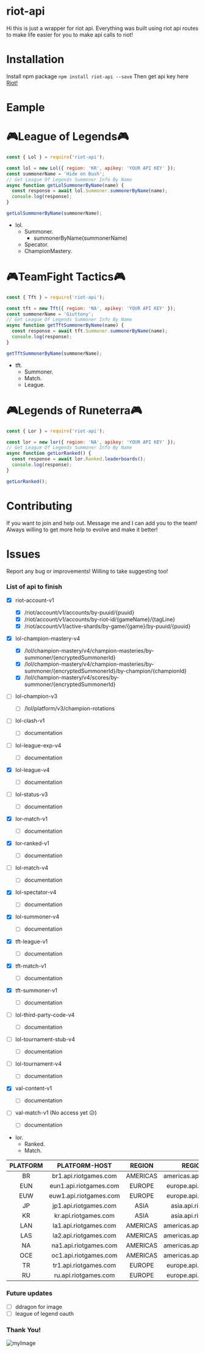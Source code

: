 # riot-api

Hi this is just a wrapper for riot api. Everything was built using riot api routes to make life easier for you to make api calls to riot!

# Installation

Install npm package
`npm install riot-api --save`
Then get api key here [Riot!](https://developer.riotgames.com/)

# Eample

# **🎮League of Legends🎮**

```javascript
const { Lol } = require('riot-api');

const lol = new Lol({ region: 'KR', apikey: 'YOUR API KEY' });
const summonerName = 'Hide on Bush';
// Get League Of Legends Summoner Info By Name
async function getLolSummonerByName(name) {
  const response = await lol.Summoner.summonerByName(name);
  console.log(response);
}

getLolSummonerByName(summonerName);
```

- lol.
  - Summoner.
    - summonerByName(summonerName)
  - Specator.
  - ChampionMastery.

# **🎮TeamFight Tactics🎮**

```javascript
const { Tft } = require('riot-api');

const tft = new Tft({ region: 'NA', apikey: 'YOUR API KEY' });
const summonerName = 'Giuttony';
// Get League Of Legends Summoner Info By Name
async function getTftSummonerByName(name) {
  const response = await tft.Summoner.summonerByName(name);
  console.log(response);
}

getTftSummonerByName(summonerName);
```

- tft.
  - Summoner.
  - Match.
  - League.

# **🎮Legends of Runeterra🎮**

```javascript
const { Lor } = require('riot-api');

const lor = new lor({ region: 'NA', apikey: 'YOUR API KEY' });
// Get League Of Legends Summoner Info By Name
async function getLorRanked() {
  const response = await lor.Ranked.leaderboards();
  console.log(response);
}

getLorRanked();
```

# Contributing

If you want to join and help out. Message me and I can add you to the team! Always willing to get more help to evolve and make it better!

# Issues

Report any bug or improvements! Willing to take suggesting too!

### List of api to finish

- [x] riot-account-v1
  - [x] /riot/account/v1/accounts/by-puuid/{puuid}
  - [x] /riot/account/v1/accounts/by-riot-id/{gameName}/{tagLine}
  - [x] /riot/account/v1/active-shards/by-game/{game}/by-puuid/{puuid}
- [x] lol-champion-mastery-v4
  - [x] /lol/champion-mastery/v4/champion-masteries/by-summoner/{encryptedSummonerId}
  - [x] /lol/champion-mastery/v4/champion-masteries/by-summoner/{encryptedSummonerId}/by-champion/{championId}
  - [x] /lol/champion-mastery/v4/scores/by-summoner/{encryptedSummonerId}
- [ ] lol-champion-v3
  - [ ] /lol/platform/v3/champion-rotations
- [ ] lol-clash-v1
  - [ ] documentation
- [ ] lol-league-exp-v4
  - [ ] documentation
- [x] lol-league-v4
  - [ ] documentation
- [ ] lol-status-v3
  - [ ] documentation
- [x] lor-match-v1
  - [ ] documentation
- [x] lor-ranked-v1
  - [ ] documentation
- [ ] lol-match-v4
  - [ ] documentation
- [x] lol-spectator-v4
  - [ ] documentation
- [x] lol-summoner-v4
  - [ ] documentation
- [x] tft-league-v1
  - [ ] documentation
- [x] tft-match-v1
  - [ ] documentation
- [x] tft-summoner-v1
  - [ ] documentation
- [ ] lol-third-party-code-v4
  - [ ] documentation
- [ ] lol-tournament-stub-v4
  - [ ] documentation
- [ ] lol-tournament-v4
  - [ ] documentation
- [x] val-content-v1
  - [ ] documentation
- [ ] val-match-v1 (No access yet :disappointed_relieved:)

  - [ ] documentation

- lor.
  - Ranked.
  - Match.

| PLATFORM |     PLATFORM-HOST      |  REGION  |        REGION-HOST         |
| :------: | :--------------------: | :------: | :------------------------: |
|    BR    | br1.api.riotgames.com  | AMERICAS | americas.api.riotgames.com |
|   EUN    | eun1.api.riotgames.com |  EUROPE  |  europe.api.riotgames.com  |
|   EUW    | euw1.api.riotgames.com |  EUROPE  |  europe.api.riotgames.com  |
|    JP    | jp1.api.riotgames.com  |   ASIA   |   asia.api.riotgames.com   |
|    KR    |  kr.api.riotgames.com  |   ASIA   |   asia.api.riotgames.com   |
|   LAN    | la1.api.riotgames.com  | AMERICAS | americas.api.riotgames.com |
|   LAS    | la2.api.riotgames.com  | AMERICAS | americas.api.riotgames.com |
|    NA    | na1.api.riotgames.com  | AMERICAS | americas.api.riotgames.com |
|   OCE    | oc1.api.riotgames.com  | AMERICAS | americas.api.riotgames.com |
|    TR    | tr1.api.riotgames.com  |  EUROPE  |  europe.api.riotgames.com  |
|    RU    |  ru.api.riotgames.com  |  EUROPE  |  europe.api.riotgames.com  |

### Future updates

- [ ] ddragon for image
- [ ] league of legend oauth

### Thank You!

![myImage](https://media.giphy.com/media/XRB1uf2F9bGOA/giphy.gif)
